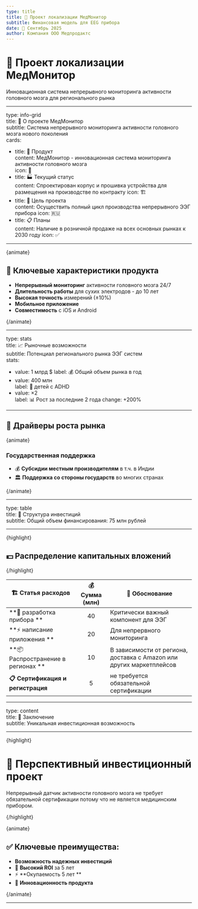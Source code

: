 ```yaml
---
type: title
title: 🚀 Проект локализации МедМонитор
subtitle: Финансовая модель для EEG прибора
date: 📅 Сентябрь 2025
author: Компания ООО Медпродактс
---
```


# 🚀 Проект локализации МедМонитор

Инновационная система непрерывного мониторинга активности головного мозга для регионального рынка

---

type: info-grid  
title: 🎯 О проекте МедМонитор  
subtitle: Система непрерывного мониторинга активности головного мозга нового поколения  
cards:

- title: 📱 Продукт  
  content: МедМонитор - инновационная система мониторинга активности головного мозга  
  icon: 🔬
- title: 🏭 Текущий статус  
  content: Спроектирован корпус и прошивка устройства для размещения на производстве по контракту
  icon: 🏗️
- title: 🎯 Цель проекта  
  content: Осуществить полный цикл производства непрерывного ЭЭГ прибора
  icon: 🇷🇺
- title: 📋 Планы  
  content: Наличие в розничной продаже на всех основных рынках к 2030 году
  icon: ✅

---

{animate}

## 🔬 Ключевые характеристики продукта

- **Непрерывный мониторинг** активности головного мозга 24/7
- **Длительность работы** для сухих электродов - до 10 лет
- **Высокая точность** измерений (±10%)
- **Мобильное приложение**
- **Совместимость** с iOS и Android

{/animate}

---

type: stats  
title: 📈 Рыночные возможности  
subtitle: Потенциал регионального рынка ЭЭГ систем  
stats:

- value: 1 млрд $
  label: 💰 Общий объем рынка в год
- value: 400 млн  
  label: 👥 детей с ADHD
- value: ×2  
  label: 📊 Рост за последние 2 года
  change: +200%

---

## 🚀 Драйверы роста рынка

{animate}

### Государственная поддержка

- 💰 **Субсидии местным производителям** в т.ч. в Индии
- 🏛️ **Поддержка со стороны государств** во многих странах

{/animate}

---

type: table  
title: 💼 Структура инвестиций  
subtitle: Общий объем финансирования: 75 млн рублей

---

{highlight}

## 💵 Распределение капитальных вложений

{/highlight}

| 🏗️ Статья расходов                 | 💰 Сумма (млн) | 📝 Обоснование                                                       |
| ---------------------------------- | :------------: | -------------------------------------------------------------------- |
| **🔧 разработка прибора **         |       40       | Критически важный компонент для ЭЭГ                                  |
| **⚡ написание приложения **       |       20       | Для непрервного мониторинга                                          |
| **📦 Распространение в регионах ** |       10       | В зависимости от региона, доставка с Amazon или других маркетплейсов |
| **📋 Сертификация и регистрация**  |       5        | не требуется обязательной сертификации                               |

---

type: content  
title: 🚀 Заключение  
subtitle: Уникальная инвестиционная возможность

---

{highlight}

# 🎯 Перспективный инвестиционный проект

Непрерывный датчик активности головного мозга не требует обязательной сертификации потому что не является медицинским прибором.

{/highlight}

{animate}

## ✅ Ключевые преимущества:

- **Возможность надежных инвестиций**
- 💎 **Высокий ROI** за 5 лет
- ⚡ **Окупаемость 5 лет **
- 🔬 **Инновационность продукта**

{/animate}

---
